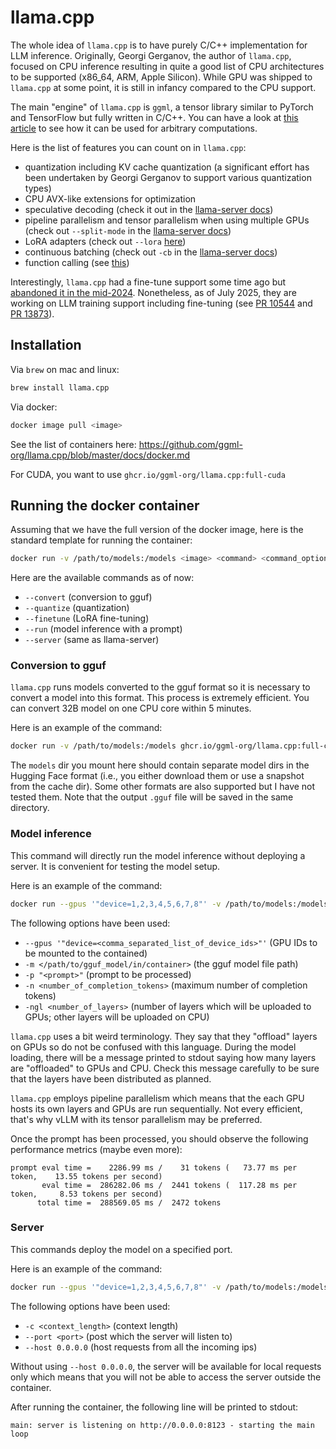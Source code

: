 # llama.cpp

The whole idea of `llama.cpp` is to have purely C/C++ implementation for LLM inference.
Originally, Georgi Gerganov, the author of `llama.cpp`, focused on CPU inference resulting in quite a good list of CPU architectures to be supported (x86\_64, ARM, Apple Silicon).
While GPU was shipped to `llama.cpp` at some point, it is still in infancy compared to the CPU support.

The main "engine" of `llama.cpp` is `ggml`, a tensor library similar to PyTorch and TensorFlow but fully written in C/C++.
You can have a look at [this article](https://huggingface.co/blog/introduction-to-ggml) to see how it can be used for arbitrary computations.

Here is the list of features you can count on in `llama.cpp`:
* quantization including KV cache quantization (a significant effort has been undertaken by Georgi Gerganov to support various quantization types)
* CPU AVX-like extensions for optimization
* speculative decoding (check it out in the [llama-server docs](https://github.com/ggml-org/llama.cpp/tree/master/tools/server))
* pipeline parallelism and tensor parallelism when using multiple GPUs (check out `--split-mode` in the [llama-server docs](https://github.com/ggml-org/llama.cpp/tree/master/tools/server))
* LoRA adapters (check out `--lora` [here](https://github.com/ggml-org/llama.cpp/tree/master/tools/main))
* continuous batching (check out `-cb` in the [llama-server docs](https://github.com/ggml-org/llama.cpp/tree/master/tools/server))
* function calling (see [this](https://github.com/ggml-org/llama.cpp/blob/master/docs/function-calling.md))

Interestingly, `llama.cpp` had a fine-tune support some time ago but [abandoned it in the mid-2024](https://github.com/ggml-org/llama.cpp/pull/8669).
Nonetheless, as of July 2025, they are working on LLM training support including fine-tuning (see [PR 10544](https://github.com/ggml-org/llama.cpp/pull/10544) and [PR 13873](https://github.com/ggml-org/llama.cpp/pull/13873)).

## Installation

Via `brew` on mac and linux:
```bash
brew install llama.cpp
```

Via docker:
```bash
docker image pull <image>
```
See the list of containers here: https://github.com/ggml-org/llama.cpp/blob/master/docs/docker.md 

For CUDA, you want to use `ghcr.io/ggml-org/llama.cpp:full-cuda`

## Running the docker container

Assuming that we have the full version of the docker image, here is the standard template for running the container:
```bash
docker run -v /path/to/models:/models <image> <command> <command_options>
```

Here are the available commands as of now:
* `--convert` (conversion to gguf)
* `--quantize` (quantization)
* `--finetune` (LoRA fine-tuning)
* `--run` (model inference with a prompt)
* `--server` (same as llama-server)

### Conversion to gguf

`llama.cpp` runs models converted to the gguf format so it is necessary to convert a model into this format.
This process is extremely efficient.
You can convert 32B model on one CPU core within 5 minutes.

Here is an example of the command:
```bash
docker run -v /path/to/models:/models ghcr.io/ggml-org/llama.cpp:full-cuda --convert --outtype f16 "/models/Qwen2.5-0.5B"
```
The `models` dir you mount here should contain separate model dirs in the Hugging Face format (i.e., you either download them or use a snapshot from the cache dir).
Some other formats are also supported but I have not tested them.
Note that the output `.gguf` file will be saved in the same directory.

### Model inference

This command will directly run the model inference without deploying a server.
It is convenient for testing the model setup.

Here is an example of the command:
```bash
docker run --gpus '"device=1,2,3,4,5,6,7,8"' -v /path/to/models:/models ghcr.io/ggml-org/llama.cpp:full-cuda --run -m "/models/Qwen-2.5-0.5B-F16.gguf"  -p "Building a website can be done in 10 simple steps:" -n 512 -ngl 35
```
The following options have been used:
* `--gpus '"device=<comma_separated_list_of_device_ids>"'` (GPU IDs to be mounted to the contained)
* `-m </path/to/gguf_model/in/container>` (the gguf model file path) 
* `-p "<prompt>"` (prompt to be processed)
* `-n <number_of_completion_tokens>` (maximum number of completion tokens)
* `-ngl <number_of_layers>` (number of layers which will be uploaded to GPUs; other layers will be uploaded on CPU)

`llama.cpp` uses a bit weird terminology.
They say that they "offload" layers on GPUs so do not be confused with this language.
During the model loading, there will be a message printed to stdout saying how many layers are "offloaded" to GPUs and CPU.
Check this message carefully to be sure that the layers have been distributed as planned.

`llama.cpp` employs pipeline parallelism which means that the each GPU hosts its own layers and GPUs are run sequentially.
Not every efficient, that's why vLLM with its tensor parallelism may be preferred.

Once the prompt has been processed, you should observe the following performance metrics (maybe even more):
```
prompt eval time =    2286.99 ms /    31 tokens (   73.77 ms per token,    13.55 tokens per second)
       eval time =  286282.06 ms /  2441 tokens (  117.28 ms per token,     8.53 tokens per second)
      total time =  288569.05 ms /  2472 tokens
```

### Server

This commands deploy the model on a specified port.

Here is an example of the command:
```bash
docker run --gpus '"device=1,2,3,4,5,6,7,8"' -v /path/to/models:/models ghcr.io/ggml-org/llama.cpp:full-cuda --server -m "/models/Qwen-2.5-0.5B-F16.gguf" -c 4096 -ngl 35 --port 8123 --host 0.0.0.0
```

The following options have been used:
* `-c <context_length>` (context length)
* `--port <port>` (post which the server will listen to)
* `--host 0.0.0.0` (host requests from all the incoming ips)

Without using `--host 0.0.0.0`, the server will be available for local requests only which means that you will not be able to access the server outside the container.

After running the container, the following line will be printed to stdout:
```
main: server is listening on http://0.0.0.0:8123 - starting the main loop
```
